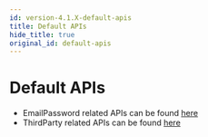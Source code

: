 ```yaml
---
id: version-4.1.X-default-apis
title: Default APIs
hide_title: true
original_id: default-apis
---
```


# Default APIs

- EmailPassword related APIs can be found [here](../emailpassword/default-apis)
- ThirdParty related APIs can be found [here](../thirdparty/default-apis)